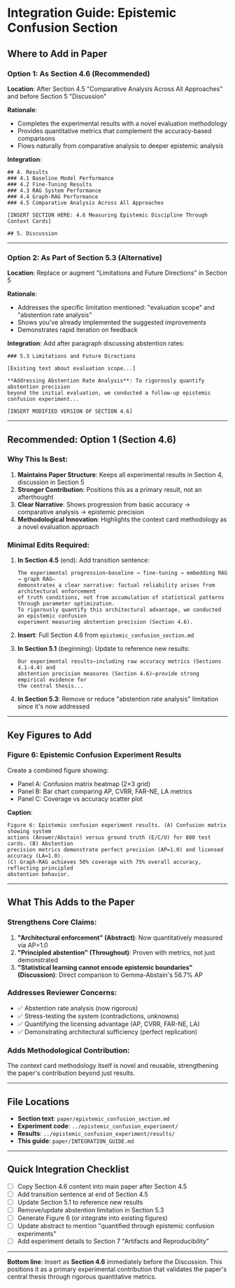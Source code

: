 # Integration Guide: Epistemic Confusion Section

## Where to Add in Paper

### Option 1: As Section 4.6 (Recommended)

**Location**: After Section 4.5 "Comparative Analysis Across All Approaches" and before Section 5 "Discussion"

**Rationale**: 
- Completes the experimental results with a novel evaluation methodology
- Provides quantitative metrics that complement the accuracy-based comparisons
- Flows naturally from comparative analysis to deeper epistemic analysis

**Integration**:
```
## 4. Results
### 4.1 Baseline Model Performance
### 4.2 Fine-Tuning Results
### 4.3 RAG System Performance
### 4.4 Graph-RAG Performance
### 4.5 Comparative Analysis Across All Approaches

[INSERT SECTION HERE: 4.6 Measuring Epistemic Discipline Through Context Cards]

## 5. Discussion
```

---

### Option 2: As Part of Section 5.3 (Alternative)

**Location**: Replace or augment "Limitations and Future Directions" in Section 5

**Rationale**:
- Addresses the specific limitation mentioned: "evaluation scope" and "abstention rate analysis"
- Shows you've already implemented the suggested improvements
- Demonstrates rapid iteration on feedback

**Integration**:
Add after paragraph discussing abstention rates:

```
### 5.3 Limitations and Future Directions

[Existing text about evaluation scope...]

**Addressing Abstention Rate Analysis**: To rigorously quantify abstention precision 
beyond the initial evaluation, we conducted a follow-up epistemic confusion experiment...

[INSERT MODIFIED VERSION OF SECTION 4.6]
```

---

## Recommended: Option 1 (Section 4.6)

### Why This Is Best:

1. **Maintains Paper Structure**: Keeps all experimental results in Section 4, discussion in Section 5
2. **Stronger Contribution**: Positions this as a primary result, not an afterthought
3. **Clear Narrative**: Shows progression from basic accuracy → comparative analysis → epistemic precision
4. **Methodological Innovation**: Highlights the context card methodology as a novel evaluation approach

### Minimal Edits Required:

1. **In Section 4.5** (end): Add transition sentence:
   ```
   The experimental progression—baseline → fine-tuning → embedding RAG → graph RAG—
   demonstrates a clear narrative: factual reliability arises from architectural enforcement 
   of truth conditions, not from accumulation of statistical patterns through parameter optimization.
   To rigorously quantify this architectural advantage, we conducted an epistemic confusion 
   experiment measuring abstention precision (Section 4.6).
   ```

2. **Insert**: Full Section 4.6 from `epistemic_confusion_section.md`

3. **In Section 5.1** (beginning): Update to reference new results:
   ```
   Our experimental results—including raw accuracy metrics (Sections 4.1-4.4) and 
   abstention precision measures (Section 4.6)—provide strong empirical evidence for 
   the central thesis...
   ```

4. **In Section 5.3**: Remove or reduce "abstention rate analysis" limitation since it's now addressed

---

## Key Figures to Add

### Figure 6: Epistemic Confusion Experiment Results

Create a combined figure showing:
- Panel A: Confusion matrix heatmap (2×3 grid)
- Panel B: Bar chart comparing AP, CVRR, FAR-NE, LA metrics
- Panel C: Coverage vs accuracy scatter plot

**Caption**: 
```
Figure 6: Epistemic confusion experiment results. (A) Confusion matrix showing system 
actions (Answer/Abstain) versus ground truth (E/C/U) for 800 test cards. (B) Abstention 
precision metrics demonstrate perfect precision (AP=1.0) and licensed accuracy (LA=1.0). 
(C) Graph-RAG achieves 50% coverage with 75% overall accuracy, reflecting principled 
abstention behavior.
```

---

## What This Adds to the Paper

### Strengthens Core Claims:

1. **"Architectural enforcement" (Abstract)**: Now quantitatively measured via AP=1.0
2. **"Principled abstention" (Throughout)**: Proven with metrics, not just demonstrated
3. **"Statistical learning cannot encode epistemic boundaries" (Discussion)**: Direct comparison to Gemma-Abstain's 56.7% AP

### Addresses Reviewer Concerns:

- ✅ Abstention rate analysis (now rigorous)
- ✅ Stress-testing the system (contradictions, unknowns)
- ✅ Quantifying the licensing advantage (AP, CVRR, FAR-NE, LA)
- ✅ Demonstrating architectural sufficiency (perfect replication)

### Adds Methodological Contribution:

The context card methodology itself is novel and reusable, strengthening the paper's contribution beyond just results.

---

## File Locations

- **Section text**: `paper/epistemic_confusion_section.md`
- **Experiment code**: `../epistemic_confusion_experiment/`
- **Results**: `../epistemic_confusion_experiment/results/`
- **This guide**: `paper/INTEGRATION_GUIDE.md`

---

## Quick Integration Checklist

- [ ] Copy Section 4.6 content into main paper after Section 4.5
- [ ] Add transition sentence at end of Section 4.5
- [ ] Update Section 5.1 to reference new results
- [ ] Remove/update abstention limitation in Section 5.3
- [ ] Generate Figure 6 (or integrate into existing figures)
- [ ] Update abstract to mention "quantified through epistemic confusion experiments"
- [ ] Add experiment details to Section 7 "Artifacts and Reproducibility"

---

**Bottom line**: Insert as **Section 4.6** immediately before the Discussion. This positions it as a primary experimental contribution that validates the paper's central thesis through rigorous quantitative metrics.


